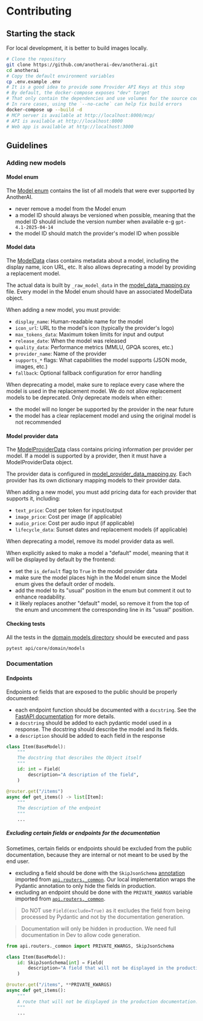 # Contributing

## Starting the stack

For local development, it is better to build images locally.

```sh
# Clone the repository
git clone https://github.com/anotherai-dev/anotherai.git
cd anotherai
# Copy the default environment variables
cp .env.example .env
# It is a good idea to provide some Provider API Keys at this step
# By default, the docker-compose exposes "dev" target
# That only contain the dependencies and use volumes for the source code
# In rare cases, using the `--no-cache` can help fix build errors
docker-compose up --build -d
# MCP server is available at http://localhost:8000/mcp/
# API is available at http://localhost:8000
# Web app is available at http://localhost:3000
```

## Guidelines

### Adding new models

#### Model enum

The [Model enum](./api/core/domain/models/models.py) contains the list of all models that were ever supported by AnotherAI.

- never remove a model from the Model enum
- a model ID should always be versioned when possible, meaning that the model ID should include the version number when available e-g `gpt-4.1-2025-04-14`
- the model ID should match the provider's model ID when possible

#### Model data

The [ModelData](./api/core/domain/models/model_data.py) class contains metadata about a model, including the display name, icon URL, etc. It also allows deprecating a model by providing a replacement model.

The actual data is built by `_raw_model_data` in the [model_data_mapping.py](./api/core/domain/models/model_data_mapping.py) file. Every model in the Model enum should have an associated ModelData object.

When adding a new model, you must provide:

- `display_name`: Human-readable name for the model
- `icon_url`: URL to the model's icon (typically the provider's logo)
- `max_tokens_data`: Maximum token limits for input and output
- `release_date`: When the model was released
- `quality_data`: Performance metrics (MMLU, GPQA scores, etc.)
- `provider_name`: Name of the provider
- `supports_*` flags: What capabilities the model supports (JSON mode, images, etc.)
- `fallback`: Optional fallback configuration for error handling

When deprecating a model, make sure to replace every case where the model is used in the replacement model. We do not allow replacement models to be deprecated. Only deprecate models when either:

- the model will no longer be supported by the provider in the near future
- the model has a clear replacement model and using the original model is not recommended

#### Model provider data

The [ModelProviderData](./api/core/domain/models/model_provider_data.py) class contains pricing information per provider per model. If a model is supported by a provider, then it must have a ModelProviderData object.

The provider data is configured in [model_provider_data_mapping.py](./api/core/domain/models/model_provider_data_mapping.py). Each provider has its own dictionary mapping models to their provider data.

When adding a new model, you must add pricing data for each provider that supports it, including:

- `text_price`: Cost per token for input/output
- `image_price`: Cost per image (if applicable)
- `audio_price`: Cost per audio input (if applicable)
- `lifecycle_data`: Sunset dates and replacement models (if applicable)

When deprecating a model, remove its model provider data as well.

When explicitly asked to make a model a "default" model, meaning that it will be displayed by default by the frontend:

- set the `is_default` flag to `True` in the model provider data
- make sure the model places high in the Model enum since the Model enum gives the default order of models.
- add the model to its "usual" position in the enum but comment it out to enhance readability.
- it likely replaces another "default" model, so remove it from the top of the enum and uncomment the corresponding line in its "usual" position.

#### Checking tests

All the tests in the [domain models directory](./api/core/domain/models) should be executed and pass

```bash
pytest api/core/domain/models
```

### Documentation

#### Endpoints

Endpoints or fields that are exposed to the public should be properly documented:

- each endpoint function should be documented with a `docstring`. See the [FastAPI documentation](https://fastapi.tiangolo.com/tutorial/path-operation-configuration/#summary-and-description) for more details.
- a `docstring` should be added to each pydantic model used in a response. The docstring should describe the model and its fields.
- a `description` should be added to each field in the response

```python
class Item(BaseModel):
    """
    The docstring that describes the Object itself
    """
    id: int = Field(
        description="A description of the field",
    )

@router.get("/items")
async def get_items() -> list[Item]:
    """
    The description of the endpoint
    """
    ...
```

##### Excluding certain fields or endpoints for the documentation

Sometimes, certain fields or endpoints should be excluded from the public documentation, because they are internal or not meant to be used by the end user.

- excluding a field should be done with the `SkipJsonSchema` [annotation](https://docs.pydantic.dev/latest/api/json_schema/#pydantic.json_schema.SkipJsonSchema) imported from [`api.routers._common`](api/api/routers/_common.py). Our local implementation wraps the Pydantic annotation to only hide the fields in production.
- excluding an endpoint should be done with the `PRIVATE_KWARGS` variable imported from [`api.routers._common`](api/api/routers/_common.py).

> Do NOT use `Field(exclude=True)` as it excludes the field from being processed by Pydantic and not by the documentation generation.

> Documentation will only be hidden in production. We need full documentation in Dev to allow code generation.

```python
from api.routers._common import PRIVATE_KWARGS, SkipJsonSchema

class Item(BaseModel):
    id: SkipJsonSchema[int] = Field(
        description="A field that will not be displayed in the production documentation.",
    )

@router.get("/items", **PRIVATE_KWARGS)
async def get_items():
    """
    A route that will not be displayed in the production documentation.
    """
    ...
```

